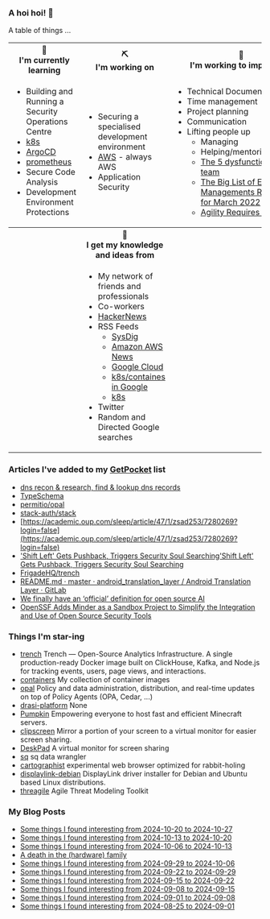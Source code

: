 ### A hoi hoi! 👋

A table of things ...

<table>
    <tr>
        <th>🌱<br/>I'm currently learning</th>
        <th>⛏<br/> I'm working on</th>
        <th>🚧<br/>I'm working to improve on</th>
    </tr>
    <tr>
        <td>
            <ul>
                <li>Building and Running a Security Operations Centre</li>
                <li><a href="https://kubernetes.io/">k8s</a></li>
                <li><a href="https://argoproj.github.io/">ArgoCD</a></li>
                <li><a href="https://prometheus.io/">prometheus</a></li>
                <li>Secure Code Analysis</li>
                <li>Development Environment Protections</li>
            </ul>
        </td>
        <td>
            <ul>
                <li>Securing a specialised development environment</li>
                <li><a href="https://aws.amazon.com/">AWS</a> - always AWS</li>
                <li>Application Security</li>
            </ul>
        </td>
        <td>
            <ul>
                <li>Technical Documentation</li>
                <li>Time management</li>
                <li>Project planning</li>
                <li>Communication</li>
                <li>Lifting people up
                    <ul>
                      <li>Managing</li>
                      <li>Helping/mentoring/coaching</li>
                      <li><a href="https://valid.com/5-dysfunctions-of-a-team/">The 5 dysfunctions of a team</a></li>
                      <li><a href="https://practicallyleading.dev/the-big-list-of-engineering-management-resources-march-2022">The Big List of Engineering Managements Resources - for March 2022</a></li>
                      <li><a href="https://www.industriallogic.com/blog/agility-requires-balance/">Agility Requires Balance</a></li>
                    </ul>
                </li>
            </ul>
        </td>
    </tr>
    <tr>
        <th>&nbsp;</th>
        <th>🏫<br/>I get my knowledge and ideas from</th>
        <th>&nbsp;</th>
    </tr>
    <tr>
        <td>&nbsp;</td>
        <td>
            <ul>
                <li>My network of friends and professionals</li>
                <li>Co-workers</li>
                <li><a href="https://news.ycombinator.com/">HackerNews</a></li>
                <li>RSS Feeds
                    <ul>
                        <li><a href="http://fetchrss.com/rss/5b4e9e358a93f8cc058b4567960404014.xml">SysDig</a></li>
                        <li><a href="https://aws.amazon.com/new/feed/">Amazon AWS News</a></li>
                        <li><a href="https://cloudblog.withgoogle.com/rss/">Google Cloud</a></li>
                        <li><a href="https://cloudblog.withgoogle.com/products/containers-kubernetes/rss/">k8s/containes in Google</a></li>
                        <li><a href="https://kubernetes.io/feed.xml">k8s</a></li>
                    </ul>
                </li>
                <li>Twitter</li>
                <li>Random and Directed Google searches</li>
            </ul>
        </td>
        <td>&nbsp;</td>
    </tr>
</table>

### Articles I've added to my [GetPocket](https://getpocket.com/) list

* [dns recon & research, find & lookup dns records](https://dnsdumpster.com/)
* [TypeSchema](https://typeschema.org/)
* [permitio/opal](https://github.com/permitio/opal)
* [stack-auth/stack](https://github.com/stack-auth/stack)
* [https://academic.oup.com/sleep/article/47/1/zsad253/7280269?login=false](https://academic.oup.com/sleep/article/47/1/zsad253/7280269?login=false)
* ['Shift Left' Gets Pushback, Triggers Security Soul Searching'Shift Left' Gets Pushback, Triggers Security Soul Searching](https://www.darkreading.com/application-security/shift-left-pushback-triggers-security-soul-searching)
* [FrigadeHQ/trench](https://github.com/FrigadeHQ/trench)
* [README.md · master · android_translation_layer / Android Translation Layer · GitLab](https://gitlab.com/android_translation_layer/android_translation_layer/-/blob/master/README.md)
* [We finally have an ‘official’ definition for open source AI](https://techcrunch.com/2024/10/28/we-finally-have-an-official-definition-for-open-source-ai/)
* [OpenSSF Adds Minder as a Sandbox Project to Simplify the Integration and Use of Open Source Security Tools](https://openssf.org/blog/2024/10/28/openssf-adds-minder-as-a-sandbox-project-to-simplify-the-integration-and-use-of-open-source-security-tools/)

### Things I'm star-ing

* [trench](https://github.com/FrigadeHQ/trench)
  Trench — Open-Source Analytics Infrastructure. A single production-ready Docker image built on ClickHouse, Kafka, and Node.js for tracking events, users, page views, and interactions.
* [containers](https://github.com/onedr0p/containers)
  My collection of container images
* [opal](https://github.com/permitio/opal)
  Policy and data administration, distribution, and real-time updates on top of Policy Agents (OPA, Cedar, ...)
* [drasi-platform](https://github.com/drasi-project/drasi-platform)
  None
* [Pumpkin](https://github.com/Snowiiii/Pumpkin)
  Empowering everyone to host fast and efficient Minecraft servers.
* [clipscreen](https://github.com/splitbrain/clipscreen)
  Mirror a portion of your screen to a virtual monitor for easier screen sharing.
* [DeskPad](https://github.com/Stengo/DeskPad)
  A virtual monitor for screen sharing
* [sq](https://github.com/neilotoole/sq)
  sq data wrangler
* [cartographist](https://github.com/szymonkaliski/cartographist)
  experimental web browser optimized for rabbit-holing
* [displaylink-debian](https://github.com/AdnanHodzic/displaylink-debian)
  DisplayLink driver installer for Debian and Ubuntu based Linux distributions.
* [threagile](https://github.com/Threagile/threagile)
  Agile Threat Modeling Toolkit

### My Blog Posts

* [Some things I found interesting from 2024-10-20 to 2024-10-27](https://pgmac.net.au/last-week/2024/10/27/interesting-last-week.html)
* [Some things I found interesting from 2024-10-13 to 2024-10-20](https://pgmac.net.au/last-week/2024/10/20/interesting-last-week.html)
* [Some things I found interesting from 2024-10-06 to 2024-10-13](https://pgmac.net.au/last-week/2024/10/13/interesting-last-week.html)
* [A death in the (hardware) family](https://pgmac.net.au/tech/2024/10/11/death-in-the-family.html)
* [Some things I found interesting from 2024-09-29 to 2024-10-06](https://pgmac.net.au/last-week/2024/10/06/interesting-last-week.html)
* [Some things I found interesting from 2024-09-22 to 2024-09-29](https://pgmac.net.au/last-week/2024/09/29/interesting-last-week.html)
* [Some things I found interesting from 2024-09-15 to 2024-09-22](https://pgmac.net.au/last-week/2024/09/22/interesting-last-week.html)
* [Some things I found interesting from 2024-09-08 to 2024-09-15](https://pgmac.net.au/last-week/2024/09/15/interesting-last-week.html)
* [Some things I found interesting from 2024-09-01 to 2024-09-08](https://pgmac.net.au/last-week/2024/09/08/interesting-last-week.html)
* [Some things I found interesting from 2024-08-25 to 2024-09-01](https://pgmac.net.au/last-week/2024/09/01/interesting-last-week.html)
